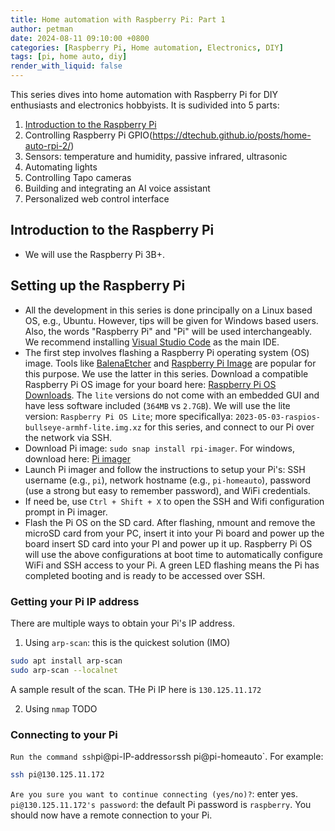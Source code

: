 ```yaml
---
title: Home automation with Raspberry Pi: Part 1
author: petman
date: 2024-08-11 09:10:00 +0800
categories: [Raspberry Pi, Home automation, Electronics, DIY]
tags: [pi, home auto, diy]
render_with_liquid: false
---
```


This series dives into home automation with Raspberry Pi for DIY enthusiasts and electronics hobbyists. It is sudivided into 5 parts:
1. [Introduction to the Raspberry Pi](#introduction-to-the-raspberry-pi)
2. Controlling Raspberry Pi GPIO(https://dtechub.github.io/posts/home-auto-rpi-2/)
3. Sensors: temperature and humidity, passive infrared, ultrasonic 
3. Automating lights
4. Controlling Tapo cameras
5. Building and integrating an AI voice assistant
6. Personalized web control interface


## <a name="intro"></a> Introduction to the Raspberry Pi

- We will use the Raspberry Pi 3B+.



## Setting up the Raspberry Pi
- All the development in this series is done principally on a Linux based OS, e.g., Ubuntu. However, tips will be given for Windows based users. Also, the words "Raspberry Pi" and "Pi" will be used interchangeably. 
We recommend installing [Visual Studio Code](https://code.visualstudio.com/) as the main IDE.
- The first step involves flashing a Raspberry Pi operating system (OS) image. Tools like [BalenaEtcher](https://etcher.balena.io/) and [Raspberry Pi Image]() are popular for this purpose. 
We use the latter in this series. 
Download a compatible Raspberry Pi OS image for your board here: [Raspberry Pi OS Downloads](https://www.raspberrypi.com/software/operating-systems/).
The `lite` versions do not come with an embedded GUI and have less software included (`364MB` vs `2.7GB`).
We will use the lite version: `Raspberry Pi OS Lite`; more specificallya: `2023-05-03-raspios-bullseye-armhf-lite.img.xz` for this series, and connect to our Pi over the network via SSH.
- Download Pi image: `sudo snap install rpi-imager`. For windows, download here: [Pi imager](https://downloads.raspberrypi.org/imager/imager_latest.exe)
- Launch Pi imager and follow the instructions to setup your Pi's: SSH username (e.g., `pi`), network hostname (e.g., `pi-homeauto`), password (use a strong but easy to remember password), and WiFi credentials.
- If need be, use `Ctrl + Shift + X` to open the SSH and Wifi configuration prompt in Pi imager.
- Flash the Pi OS on the SD card. After flashing, nmount and remove the microSD card from your PC, insert it into your Pi board and power up the board insert SD card into your PI and power up it up. Raspberry Pi OS will use the above configurations at boot time to automatically configure WiFi and SSH access to your Pi. A green LED flashing means the Pi has completed booting and is ready to be accessed over SSH.

### Getting your Pi IP address
There are multiple ways to obtain your Pi's IP address.
1. Using `arp-scan`: this is the quickest solution (IMO)
```bash
sudo apt install arp-scan
sudo arp-scan --localnet
```
A sample result of the scan. THe Pi IP here is `130.125.11.172`

2. Using `nmap`
TODO

### Connecting to your Pi
` Run the command ssh `pi@pi-IP-address` or `ssh pi@pi-homeauto`. For example:
```bash
ssh pi@130.125.11.172
```
`Are you sure you want to continue connecting (yes/no)?`: enter yes. `pi@130.125.11.172's password`: the default Pi password is `raspberry`.
You should now have a remote connection to your Pi.